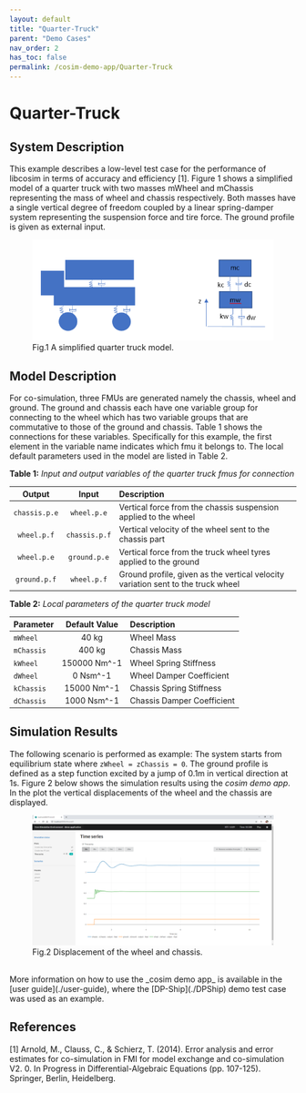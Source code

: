 ```yaml
---
layout: default
title: "Quarter-Truck"
parent: "Demo Cases"
nav_order: 2
has_toc: false
permalink: /cosim-demo-app/Quarter-Truck
---
```


# Quarter-Truck

## System Description

This example describes a low-level test case for the performance of libcosim in terms of accuracy and efficiency [1]. 
Figure 1 shows a simplified model of a quarter truck with two masses mWheel and mChassis representing the mass of wheel and chassis respectively. Both masses have a single vertical degree of freedom coupled by a linear spring-damper system representing the suspension force and tire force. The ground profile is given as external input. 

<figure>
<img src="/assets/img/QuarterTruckFig1.png" width="500"> 
<figcaption>Fig.1 A simplified quarter truck model.</figcaption>
</figure>

## Model Description

For co-simulation, three FMUs are generated namely the chassis, wheel and ground. The ground and chassis each have one variable group for connecting to the wheel which has two variable groups that are commutative to those of the ground and chassis. Table 1 shows the connections for these variables. Specifically for this example, the first element in the variable name indicates which fmu it belongs to. 
The local default parameters used in the model are listed in Table 2.

**Table 1:** *Input and output variables of the quarter truck fmus for connection*

| Output     |Input   | Description  |
|:---:         | :---:           |  :---         |
| `chassis.p.e`     | `wheel.p.e`      | Vertical force from the chassis suspension applied to the wheel  |
| `wheel.p.f`   | `chassis.p.f`        | Vertical velocity of the wheel sent to the chassis part|
| `wheel.p.e`     | `ground.p.e`     | Vertical force from the truck wheel tyres applied to the ground  |
| `ground.p.f`     | `wheel.p.f`     | Ground profile, given as the vertical velocity variation sent to the truck wheel|


**Table 2:** *Local parameters of the quarter truck model*

|  Parameter   |Default Value        | Description       |
| :---           |:---:         | :---          |
| `mWheel`      | 40 kg       |Wheel Mass        | 
| `mChassis`     | 400 kg        |Chassis Mass        | 
|  `kWheel`      | 150000 Nm^-1     |Wheel Spring Stiffness      |
|  `dWheel`     | 0 Nsm^-1      |Wheel Damper Coefficient        |
| `kChassis`     | 15000 Nm^-1       |Chassis Spring Stiffness         | 
|  `dChassis`     |  1000 Nsm^-1      |Chassis Damper Coefficient         |

## Simulation Results 
The following scenario is performed as example: The system starts from equilibrium state where `zWheel = zChassis = 0`. The ground profile is defined as a step function excited by a jump of 0.1m in vertical direction at 1s. 
Figure 2 below shows the simulation results using the *cosim demo app*. In the plot the vertical displacements of the wheel and the chassis are displayed.

<figure>
<img src="/assets/img/QuarterTruckFig6.png"> 
<figcaption>Fig.2 Displacement of the wheel and chassis.</figcaption>
</figure>
<br/>
More information on how to use the _cosim demo app_ is available in the [user guide](./user-guide), where the [DP-Ship](./DPShip) demo test case was used as an example.

## References 
[1] Arnold, M., Clauss, C., & Schierz, T. (2014). Error analysis and error estimates for co-simulation in FMI for model exchange and co-simulation V2. 0. In Progress in Differential-Algebraic Equations (pp. 107-125). Springer, Berlin, Heidelberg.
